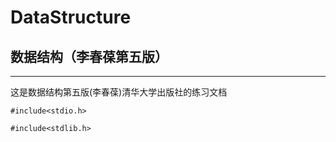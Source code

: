 # DataStructure

## 数据结构（李春葆第五版）

***
这是数据结构第五版(李春葆)清华大学出版社的练习文档

`#include<stdio.h>`

`#include<stdlib.h>`
